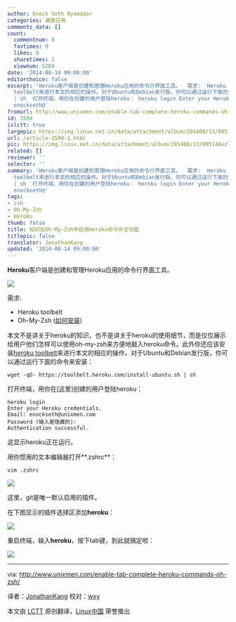 ```yaml
---
author: Enock Seth Nyamador
categories: 桌面应用
comments_data: []
count:
  commentnum: 0
  favtimes: 0
  likes: 0
  sharetimes: 1
  viewnum: 5204
date: '2014-08-14 09:00:00'
editorchoice: false
excerpt: 'Heroku客户端是创建和管理Heroku应用的命令行界面工具。  需求:  Heroku toolbelt Oh-My-Zsh (如何安装)  本文不是讲关于heroku的知识，也不是讲关于heroku的使用细节，而是仅仅展示给用户他们怎样可以使用oh-my-zsh来方便地敲入heroku命令。此外你还应该安装heroku
  toolbelt来进行本文的相应的操作。对于Ubuntu和Debian发行版，你可以通过运行下面的命令来安装： wget -qO- https://toolbelt.heroku.com/install-ubuntu.sh
  | sh  打开终端，用你在创建的用户登陆heroku： heroku login Enter your Heroku credentials. Email:
  enockseth@'
fromurl: http://www.unixmen.com/enable-tab-complete-heroku-commands-oh-zsh/
id: 3594
islctt: true
largepic: https://img.linux.net.cn/data/attachment/album/201408/13/005148vzlziyivrvvi9cn9.jpg
url: /article-3594-1.html
pic: https://img.linux.net.cn/data/attachment/album/201408/13/005148vzlziyivrvvi9cn9.jpg.thumb.jpg
related: []
reviewer: ''
selector: ''
summary: 'Heroku客户端是创建和管理Heroku应用的命令行界面工具。  需求:  Heroku toolbelt Oh-My-Zsh (如何安装)  本文不是讲关于heroku的知识，也不是讲关于heroku的使用细节，而是仅仅展示给用户他们怎样可以使用oh-my-zsh来方便地敲入heroku命令。此外你还应该安装heroku
  toolbelt来进行本文的相应的操作。对于Ubuntu和Debian发行版，你可以通过运行下面的命令来安装： wget -qO- https://toolbelt.heroku.com/install-ubuntu.sh
  | sh  打开终端，用你在创建的用户登陆heroku： heroku login Enter your Heroku credentials. Email:
  enockseth@'
tags:
- zsh
- Oh-My-Zsh
- Heroku
thumb: false
title: 如何在Oh-My-Zsh中启用Heroku命令补全功能
titlepic: false
translator: JonathanKang
updated: '2014-08-14 09:00:00'
---
```


**Heroku**客户端是创建和管理Heroku应用的命令行界面工具。


![](/data/attachment/album/201408/13/005148vzlziyivrvvi9cn9.jpg)


需求:


* Heroku toolbelt
* Oh-My-Zsh ([如何安装](http://www.unixmen.com/install-oh-zsh-ubuntu-arch-linux-fedora/))


本文不是讲关于heroku的知识，也不是讲关于heroku的使用细节，而是仅仅展示给用户他们怎样可以使用oh-my-zsh来方便地敲入heroku命令。此外你还应该安装[heroku toolbelt](https://toolbelt.heroku.com/)来进行本文的相应的操作。对于Ubuntu和Debian发行版，你可以通过运行下面的命令来安装：



```
wget -qO- https://toolbelt.heroku.com/install-ubuntu.sh | sh

```

打开终端，用你在[这里]创建的用户登陆heroku：



```
heroku login
Enter your Heroku credentials.
Email: enockseth@unixmen.com
Password (输入是隐藏的): 
Authentication successful.

```

这显示heroku正在运行。


用你惯用的文本编辑器打开**.zshrc**：



```
vim .zshrc

```

![](/data/attachment/album/201408/13/005151gsmia8dtshhgu1d8.png)


这里，git是唯一默认启用的插件。


在下图显示的插件选择区添加**heroku**：


![](/data/attachment/album/201408/13/005152ei4w6gcciwnndnfw.png)


重启终端，输入**heroku**，按下tab键，到此就搞定啦：


![](/data/attachment/album/201408/13/005154lqmafdh77lfmhaiz.png)




---


via: <http://www.unixmen.com/enable-tab-complete-heroku-commands-oh-zsh/>


译者：[JonathanKang](https://github.com/JonathanKang) 校对：[wxy](https://github.com/wxy)


本文由 [LCTT](https://github.com/LCTT/TranslateProject) 原创翻译，[Linux中国](http://linux.cn/) 荣誉推出